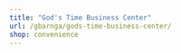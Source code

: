 ```yaml
---
title: "God's Time Business Center"
url: /gbarnga/gods-time-business-center/
shop: convenience
---
```

